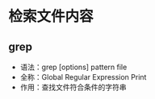 # 检索文件内容

## grep

* 语法：grep \[options\] pattern file
* 全称：Global Regular Expression Print
* 作用：查找文件符合条件的字符串



